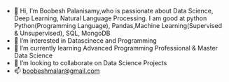 - 👋 Hi, I’m Boobesh Palanisamy,who is passionate about Data Science, Deep Learning, Natural Language Processing. I am good at python Python(Programming Language),   Pandas,Machine Learning(Supervised & Unsupervised), SQL, MongoDB
- 👀 I’m interested in Datascinece and Programming
- 🌱 I’m currently learning  Advanced Programming Professional & Master Data Science
- 💞️ I’m looking to collaborate on Data Science Projects
- 📫 boobeshmalar@gmail.com



<!---
BoobeshPalanisamy/BoobeshPalanisamy is a ✨ special ✨ repository because its `README.md` (this file) appears on your GitHub profile.
You can click the Preview link to take a look at your changes.
--->
